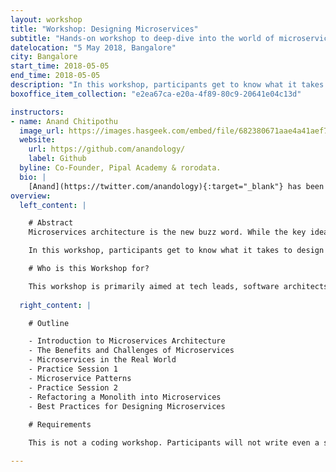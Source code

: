 ```yaml
---
layout: workshop
title: "Workshop: Designing Microservices"
subtitle: "Hands-on workshop to deep-dive into the world of microservices"
datelocation: "5 May 2018, Bangalore"
city: Bangalore
start_time: 2018-05-05
end_time: 2018-05-05
description: "In this workshop, participants get to know what it takes to design an application as microservices, while clearly undertanding the price they are paying and the the benefits they are receiving. During the workshop, the participants will be divided into groups of 4/5 people and each group will discuss and design a non-trivial application as microservices."
boxoffice_item_collection: "e2ea67ca-e20a-4f89-80c9-20641e04c13d"

instructors:
- name: Anand Chitipothu 
  image_url: https://images.hasgeek.com/embed/file/682380671aae4a41aef7ca3e17a15005
  website:
    url: https://github.com/anandology/
    label: Github
  byline: Co-Founder, Pipal Academy & rorodata.
  bio: |
    [Anand](https://twitter.com/anandology){:target="_blank"} has been crafting beautiful software since a decade and half. He’s now building a data science platform, [rorodata](https://rorodata.com/){:target="_blank"}, which he recently co-founded. He regularly conducts advanced programming courses through [Pipal Academy](https://pipal.in/){:target="_blank"}. He is co-author of web.py, a micro web framework in Python. He has worked at Strand Life Sciences and Internet Archive.
overview:
  left_content: |

    # Abstract
    Microservices architecture is the new buzz word. While the key ideas like “modularity”, “separation of concerns”, “doing one thing well” etc. are well known guiding priciples from long time, the advent of containers and maturity in devops practices made it possible to build software applications as microservices.

    In this workshop, participants get to know what it takes to design an application as microservices, while clearly undertanding the price they are paying and the the benefits they are receiving. During the workshop, the participants will be divided into groups of 4/5 people and each group will discuss and design a non-trivial application as microservices.

    # Who is this Workshop for?

    This workshop is primarily aimed at tech leads, software architects and CTOs. It’ll also be useful for experienced software developers who have keen interest in microservices.
    
  right_content: |

    # Outline

    - Introduction to Microservices Architecture
    - The Benefits and Challenges of Microservices
    - Microservices in the Real World
    - Practice Session 1
    - Microservice Patterns
    - Practice Session 2
    - Refactoring a Monolith into Microservices
    - Best Practices for Designing Microservices
    
    # Requirements

    This is not a coding workshop. Participants will not write even a single line of code during the workshop. In fact, participants may not even bring their laptops, a pen and paper would suffice. 

---
```

